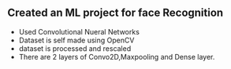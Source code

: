 ## Created an ML project for face Recognition ##
* Used Convolutional Nueral Networks
* Dataset is self made using OpenCV
* dataset is processed and rescaled 
* There are 2 layers of Convo2D,Maxpooling and Dense layer.


